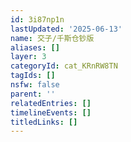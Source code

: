 ```yaml
---
id: 3i87np1n
lastUpdated: '2025-06-13'
name: 交子/千斯仓钞版
aliases: []
layer: 3
categoryId: cat_KRnRW8TN
tagIds: []
nsfw: false
parent: ''
relatedEntries: []
timelineEvents: []
titledLinks: []
---
```


